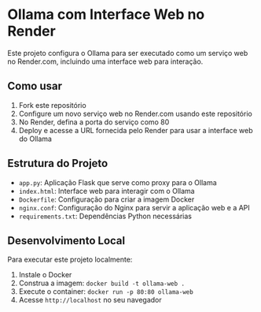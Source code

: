 # Ollama com Interface Web no Render

Este projeto configura o Ollama para ser executado como um serviço web no Render.com, incluindo uma interface web para interação.

## Como usar

1. Fork este repositório
2. Configure um novo serviço web no Render.com usando este repositório
3. No Render, defina a porta do serviço como 80
4. Deploy e acesse a URL fornecida pelo Render para usar a interface web do Ollama

## Estrutura do Projeto

- `app.py`: Aplicação Flask que serve como proxy para o Ollama
- `index.html`: Interface web para interagir com o Ollama
- `Dockerfile`: Configuração para criar a imagem Docker
- `nginx.conf`: Configuração do Nginx para servir a aplicação web e a API
- `requirements.txt`: Dependências Python necessárias

## Desenvolvimento Local

Para executar este projeto localmente:

1. Instale o Docker
2. Construa a imagem: `docker build -t ollama-web .`
3. Execute o container: `docker run -p 80:80 ollama-web`
4. Acesse `http://localhost` no seu navegador
